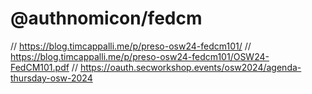 # @authnomicon/fedcm

// https://blog.timcappalli.me/p/preso-osw24-fedcm101/
// https://blog.timcappalli.me/p/preso-osw24-fedcm101/OSW24-FedCM101.pdf
// https://oauth.secworkshop.events/osw2024/agenda-thursday-osw-2024

